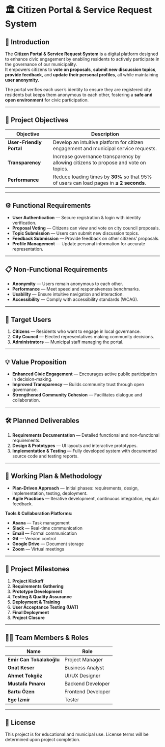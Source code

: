 # 🏛️ Citizen Portal & Service Request System

## 📌 Introduction
The **Citizen Portal & Service Request System** is a digital platform designed to enhance civic engagement by enabling residents to actively participate in the governance of our municipality.  
It empowers citizens to **vote on proposals**, **submit new discussion topics**, **provide feedback**, and **update their personal profiles**, all while maintaining **user anonymity**.

The portal verifies each user’s identity to ensure they are registered city residents but keeps them anonymous to each other, fostering a **safe and open environment** for civic participation.

---

## 🎯 Project Objectives
| Objective | Description |
|-----------|-------------|
| **User-Friendly Portal** | Develop an intuitive platform for citizen engagement and municipal service requests. |
| **Transparency** | Increase governance transparency by allowing citizens to propose and vote on topics. |
| **Performance** | Reduce loading times by **30%** so that 95% of users can load pages in **≤ 2 seconds**. |

---

## ⚙️ Functional Requirements
- **User Authentication** — Secure registration & login with identity verification.
- **Proposal Voting** — Citizens can view and vote on city council proposals.
- **Topic Submission** — Users can submit new discussion topics.
- **Feedback Submission** — Provide feedback on other citizens’ proposals.
- **Profile Management** — Update personal information for accurate representation.

---

## 📋 Non-Functional Requirements
- **Anonymity** — Users remain anonymous to each other.
- **Performance** — Meet speed and responsiveness benchmarks.
- **Usability** — Ensure intuitive navigation and interaction.
- **Accessibility** — Comply with accessibility standards (WCAG).

---

## 👥 Target Users
1. **Citizens** — Residents who want to engage in local governance.
2. **City Council** — Elected representatives making community decisions.
3. **Administrators** — Municipal staff managing the portal.

---

## 💡 Value Proposition
- **Enhanced Civic Engagement** — Encourages active public participation in decision-making.
- **Improved Transparency** — Builds community trust through open governance.
- **Strengthened Community Cohesion** — Facilitates dialogue and collaboration.

---

## 🛠 Planned Deliverables
1. **Requirements Documentation** — Detailed functional and non-functional requirements.
2. **Design & Prototypes** — UI layouts and interactive prototypes.
3. **Implementation & Testing** — Fully developed system with documented source code and testing reports.

---

## 📅 Working Plan & Methodology
- **Plan-Driven Approach** — Initial phases: requirements, design, implementation, testing, deployment.
- **Agile Practices** — Iterative development, continuous integration, regular feedback.

**Tools & Collaboration Platforms:**
- **Asana** — Task management
- **Slack** — Real-time communication
- **Email** — Formal communication
- **Git** — Version control
- **Google Drive** — Document storage
- **Zoom** — Virtual meetings

---

## 🚀 Project Milestones
1. **Project Kickoff**
2. **Requirements Gathering**
3. **Prototype Development**
4. **Testing & Quality Assurance**
5. **Deployment & Training**
6. **User Acceptance Testing (UAT)**
7. **Final Deployment**
8. **Project Closure**

---

## 👨‍💻 Team Members & Roles
| Name | Role |
|------|------|
| **Emir Can Tokalakoğlu** | Project Manager |
| **Onat Keser** | Business Analyst |
| **Ahmet Tokgöz** | UI/UX Designer |
| **Mustafa Pınarcı** | Backend Developer |
| **Bartu Özen** | Frontend Developer |
| **Ege İzmir** | Tester |

---

## 📜 License
This project is for educational and municipal use. License terms will be determined upon project completion.

